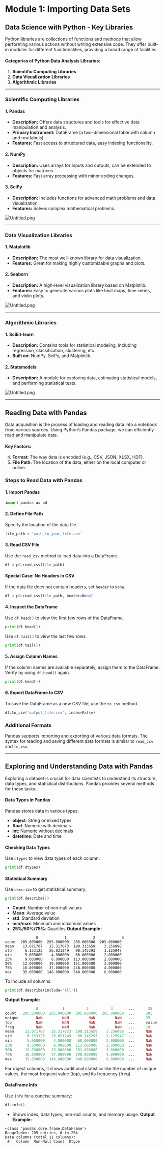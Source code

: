 

# Module 1: Importing Data Sets
## Data Science with Python - Key Libraries
Python libraries are collections of functions and methods that allow performing various actions without writing extensive code. They offer built-in modules for different functionalities, providing a broad range of facilities.
#### Categories of Python Data Analysis Libraries:
1. **Scientific Computing Libraries**
2. **Data Visualization Libraries**
3. **Algorithmic Libraries**

___
### Scientific Computing Libraries
#### 1. **Pandas**
- **Description:** Offers data structures and tools for effective data manipulation and analysis.
- **Primary Instrument:** DataFrame (a two-dimensional table with column and row labels).
- **Features:** Fast access to structured data, easy indexing functionality.
#### 2. **NumPy**
- **Description:** Uses arrays for inputs and outputs, can be extended to objects for matrices.
- **Features:** Fast array processing with minor coding changes.
#### 3. **SciPy**
- **Description:** Includes functions for advanced math problems and data visualization.
- **Features:** Solves complex mathematical problems.

![Untitled.png](https://prod-files-secure.s3.us-west-2.amazonaws.com/03e82b26-cccb-4906-bb56-adabcbdc0655/997ac361-58a8-4f04-bb0f-79fea4baa761/Untitled.png?X-Amz-Algorithm=AWS4-HMAC-SHA256&X-Amz-Content-Sha256=UNSIGNED-PAYLOAD&X-Amz-Credential=ASIAZI2LB466QPDVQJCI%2F20250206%2Fus-west-2%2Fs3%2Faws4_request&X-Amz-Date=20250206T031813Z&X-Amz-Expires=3600&X-Amz-Security-Token=IQoJb3JpZ2luX2VjEDgaCXVzLXdlc3QtMiJIMEYCIQC0HYfeV8HN%2BW1pTa%2F07re8%2BA9iKpqP2kdBjIyIIwL1%2BAIhAL1t9aL%2BAg8Eez4qVloELhdWkB74Y1KfDOeIBxMfLKWqKv8DCFEQABoMNjM3NDIzMTgzODA1Igww5wUxeY1%2Bdltnzcoq3ANuMQK5Z%2B94ejnp%2BsP%2Bnn1QTqW%2FCKiszB2Om%2Fb0m36krk6V0zxJpJvYAxUH1A171HOzNn0RnvD6uzGMGbBBnp%2FtEUfl1TKLQ7zEIKmX4lddDI8ztVc3%2BQN%2BE0jMwIVUQj1sy5ghnDp2HQ%2FZrkbL2pcO1ad%2BT%2Bvf3taDGt3S4kerzt%2FnGFmDEZdmbutFV38OElFMcjXpA0z3FpQPdMGsY6x59z7CBkQ9F08488UPWFblf8VdhbZwrhbih7np0qd2BEvUdnzIwUeM5aK35AKklJg0hqwWFIev5nDO%2BVSdz6Ru9fquqrv6qaQvi5ZsXNPicUMSVUUYRx4unXSwv87S1Y3GlY7yQgQZWoeXcNk4da6okeZtM893%2FKA6ooAQVvhL0DTrIi8h0TQUIh3rtWwEvcQeXjCN00%2BehpbBIwJhfY7SVB55V%2BIODbihx9yKHE3A%2BQ1k9cvCoPW1MOgGfBGQMG1TVmR5TbaFagvJozKzY3C%2F8FSXu2VuIsqgvnSXu2FVm%2FwS62HYggYAUfikipKhSHwjUrMVDWldffiuNgW48vjYyRExvAPCCXWxi2%2BhmQkkq7S8s9uwiu0J9Dv1A04qGwZq0OSAdzqM%2BA2POg4DH62No5%2B8BMESEQcf8X590zDp6o%2B9BjqkAb1t68tPJggYUEamu%2FLcCvaX1fFgI7ks3aFtrW1b%2BVePr7UfJitnNcSWZTgfBiCzdY9%2BoVErR%2BBlW9MyBb%2BG1BiRjd4MXKAtH6GqdgWEd2ljeQRaH7FobbxRSplTYmXqKyl%2B5pCRItU%2Br9Kp7%2FiCLweSqrOctDf8xh7CNtrUQmcbD0iXK9bqmvhNiqp3XSNMKI%2FU9tw27pt4iOMQdj9ESyvso4YJ&X-Amz-Signature=eadb00fcfd1c39d088ee0b5b7d3b2d312acca5f140479bf5046c38338e2995c9&X-Amz-SignedHeaders=host&x-id=GetObject)
___
### Data Visualization Libraries
#### 1. **Matplotlib**
- **Description:** The most well-known library for data visualization.
- **Features:** Great for making highly customizable graphs and plots.
#### 2. **Seaborn**
- **Description:** A high-level visualization library based on Matplotlib.
- **Features:** Easy to generate various plots like heat maps, time series, and violin plots.

![Untitled.png](https://prod-files-secure.s3.us-west-2.amazonaws.com/03e82b26-cccb-4906-bb56-adabcbdc0655/733d1e42-5a53-4fd8-90c1-3d85254369a6/Untitled.png?X-Amz-Algorithm=AWS4-HMAC-SHA256&X-Amz-Content-Sha256=UNSIGNED-PAYLOAD&X-Amz-Credential=ASIAZI2LB466X6JNRZKW%2F20250206%2Fus-west-2%2Fs3%2Faws4_request&X-Amz-Date=20250206T031812Z&X-Amz-Expires=3600&X-Amz-Security-Token=IQoJb3JpZ2luX2VjEDgaCXVzLXdlc3QtMiJIMEYCIQDURUt4JkRCp1ZBNjJOnzsrH9Po1GXqPnV%2FE6DjioAhVwIhAI6ibg31B1yV129YKeegoATfSi74gAt0cROxVvmyZTSvKv8DCFEQABoMNjM3NDIzMTgzODA1IgyklF2P%2BRDxjffHgLAq3AMiti3%2Bai1M6HwtBjExreBaf0F3u3PtocTeegQ6bV0gJq%2BFFUzJXhiZ6IAiVhE%2FH0ZT20p9ZMmZSLetaCI4btn6hmflhfjwXIRdAyI6BjYzlMnOgcrBAiJ2sDY2bxkffy1iCVRiJwe5lJ6lU3XQ%2BkYPfgz7RzPUe3P%2BFcZVeVJ9MSHn4c5qr6IqjkrW1Uhmw6TQC2lIHTqlIcIpIlymoi82ob8mCaOzB%2F8BR%2FIBtMHE7zsEh3Tlc80LrFM1P3YwjsdpyFMH3KnHZhj%2Ba5xozZYf7ag8EQQqEil5Dy%2Fn4kNbCFCaMdRa%2FMxVo%2BXS4L%2BDCfdeMJqBx5q2UKLahk6FnxJBNj2Mxflbx6H9b5%2FZQEVUbaKBAqk4Bm3wOJSnTWZmoHV3SvsGEcHlQkigNaip6VN6iKRTIE8gE0Rt30J3FMFKqg1hMsSnObJH3Uc9g98PIRsHzQGfJFdDA%2Bixy9OJ6Ml8ARbgMpkOSsEjDYgosF2x3UNB6XUdZDC6LXdDmEdSqMfHCYcM%2B%2FB9epqc4%2F%2B%2BxdPPtr%2BFY8rSwiGkAufZ4jSVVizxcWACNPmySXbW%2FNbP8tP%2BxZYNB0odRHdiwB%2FqTUJW7DEQk%2FMw5XD5SbJ7Gg%2BWYcPENtKJoAgeXioSODD46o%2B9BjqkAefIz6qMYrtI0WubHEPJnzjNvkoGx4KDvzy118Fjb0cayHfHSQnTdKXJrTZoCMcI5fDQx2aGf3nel7rEjwp3Kr5q%2BI651DOfpqC5erQUOAoA0Hr2G436nCsQ06JoL9W6Tp3L%2BtPLl%2FHrMh6nM0FE%2Bi1WMcI0U%2F%2BJpJJnHbt%2FPpmsh4%2F8Aerufe8dGaaiNkX4S7Z3R1t19h3V%2BCLznjYbtmFysK6Z&X-Amz-Signature=34b69fb11c3d9ec1d639c46fc20a2051e043ef22bb64871113a8ee21c0e601e8&X-Amz-SignedHeaders=host&x-id=GetObject)
___
### Algorithmic Libraries
#### 1. **Scikit-learn**
- **Description:** Contains tools for statistical modeling, including regression, classification, clustering, etc.
- **Built on:** NumPy, SciPy, and Matplotlib.
#### 2. **Statsmodels**
- **Description:** A module for exploring data, estimating statistical models, and performing statistical tests.

![Untitled.png](https://prod-files-secure.s3.us-west-2.amazonaws.com/03e82b26-cccb-4906-bb56-adabcbdc0655/c62885f5-417d-4179-834f-d68f8f2bdf39/Untitled.png?X-Amz-Algorithm=AWS4-HMAC-SHA256&X-Amz-Content-Sha256=UNSIGNED-PAYLOAD&X-Amz-Credential=ASIAZI2LB466X6JNRZKW%2F20250206%2Fus-west-2%2Fs3%2Faws4_request&X-Amz-Date=20250206T031812Z&X-Amz-Expires=3600&X-Amz-Security-Token=IQoJb3JpZ2luX2VjEDgaCXVzLXdlc3QtMiJIMEYCIQDURUt4JkRCp1ZBNjJOnzsrH9Po1GXqPnV%2FE6DjioAhVwIhAI6ibg31B1yV129YKeegoATfSi74gAt0cROxVvmyZTSvKv8DCFEQABoMNjM3NDIzMTgzODA1IgyklF2P%2BRDxjffHgLAq3AMiti3%2Bai1M6HwtBjExreBaf0F3u3PtocTeegQ6bV0gJq%2BFFUzJXhiZ6IAiVhE%2FH0ZT20p9ZMmZSLetaCI4btn6hmflhfjwXIRdAyI6BjYzlMnOgcrBAiJ2sDY2bxkffy1iCVRiJwe5lJ6lU3XQ%2BkYPfgz7RzPUe3P%2BFcZVeVJ9MSHn4c5qr6IqjkrW1Uhmw6TQC2lIHTqlIcIpIlymoi82ob8mCaOzB%2F8BR%2FIBtMHE7zsEh3Tlc80LrFM1P3YwjsdpyFMH3KnHZhj%2Ba5xozZYf7ag8EQQqEil5Dy%2Fn4kNbCFCaMdRa%2FMxVo%2BXS4L%2BDCfdeMJqBx5q2UKLahk6FnxJBNj2Mxflbx6H9b5%2FZQEVUbaKBAqk4Bm3wOJSnTWZmoHV3SvsGEcHlQkigNaip6VN6iKRTIE8gE0Rt30J3FMFKqg1hMsSnObJH3Uc9g98PIRsHzQGfJFdDA%2Bixy9OJ6Ml8ARbgMpkOSsEjDYgosF2x3UNB6XUdZDC6LXdDmEdSqMfHCYcM%2B%2FB9epqc4%2F%2B%2BxdPPtr%2BFY8rSwiGkAufZ4jSVVizxcWACNPmySXbW%2FNbP8tP%2BxZYNB0odRHdiwB%2FqTUJW7DEQk%2FMw5XD5SbJ7Gg%2BWYcPENtKJoAgeXioSODD46o%2B9BjqkAefIz6qMYrtI0WubHEPJnzjNvkoGx4KDvzy118Fjb0cayHfHSQnTdKXJrTZoCMcI5fDQx2aGf3nel7rEjwp3Kr5q%2BI651DOfpqC5erQUOAoA0Hr2G436nCsQ06JoL9W6Tp3L%2BtPLl%2FHrMh6nM0FE%2Bi1WMcI0U%2F%2BJpJJnHbt%2FPpmsh4%2F8Aerufe8dGaaiNkX4S7Z3R1t19h3V%2BCLznjYbtmFysK6Z&X-Amz-Signature=0835c3a2156293afd2e0fe5604f67ea845545e23cbabebdecaaba9c44e7e7640&X-Amz-SignedHeaders=host&x-id=GetObject)
___
## Reading Data with Pandas
Data acquisition is the process of loading and reading data into a notebook from various sources. Using Python’s Pandas package, we can efficiently read and manipulate data.
#### Key Factors:
4. **Format:** The way data is encoded (e.g., CSV, JSON, XLSX, HDF).
5. **File Path:** The location of the data, either on the local computer or online.
### Steps to Read Data with Pandas
#### 1. **Import Pandas**
```python
import pandas as pd
```
#### 2. **Define File Path**
Specify the location of the data file.
```python
file_path = 'path_to_your_file.csv'
```
#### 3. **Read CSV File**
Use the `read_csv` method to load data into a DataFrame.
```python
df = pd.read_csv(file_path)
```
#### Special Case: No Headers in CSV
If the data file does not contain headers, set `header` to `None`.
```python
df = pd.read_csv(file_path, header=None)
```
#### 4. **Inspect the DataFrame**
Use `df.head()` to view the first few rows of the DataFrame.
```python
print(df.head())
```
Use `df.tail()` to view the last few rows.
```python
print(df.tail())
```
#### 5. **Assign Column Names**
If the column names are available separately, assign them to the DataFrame.
Verify by using `df.head()` again.
```python
print(df.head())
```
#### 6. **Export DataFrame to CSV**
To save the DataFrame as a new CSV file, use the `to_csv` method.
```python
df.to_csv('output_file.csv', index=False)
```
### Additional Formats
Pandas supports importing and exporting of various data formats. The syntax for reading and saving different data formats is similar to `read_csv` and `to_csv`.
___
## Exploring and Understanding Data with Pandas
Exploring a dataset is crucial for data scientists to understand its structure, data types, and statistical distributions. Pandas provides several methods for these tasks.
#### Data Types in Pandas
Pandas stores data in various types:
- **object**: String or mixed types
- **float**: Numeric with decimals
- **int**: Numeric without decimals
- **datetime**: Date and time
#### Checking Data Types
Use `dtypes` to view data types of each column:
```python
print(df.dtypes)
```
#### Statistical Summary
Use `describe` to get statistical summary:
```python
print(df.describe())
```
- **Count**: Number of non-null values
- **Mean**: Average value
- **std**: Standard deviation
- **min/max**: Minimum and maximum values
- **25%/50%/75%**: Quartiles
**Output Example:**
```plain text
              0            1            2            3
count  205.000000  205.000000  205.000000  205.000000
mean    13.071707   25.317073  198.313659    3.256098
std      6.153123   26.021249   90.145293    1.125947
min      5.000000    4.000000   68.000000    2.000000
25%      9.000000    8.000000  113.000000    2.000000
50%     12.000000   19.000000  151.000000    3.000000
75%     16.000000   37.000000  248.000000    4.000000
max     35.000000  148.000000  540.000000    8.000000
```
To include all columns:
```python
print(df.describe(include='all'))
```
**Output Example:**
```r
              0           1          2          3       ...      25       26       27
count   205.000000  205.000000  205.000000  205.000000  ...     205      205      205
unique        NaN         NaN         NaN         NaN   ...     25       25       25
top           NaN         NaN         NaN         NaN   ...     value    value    value
freq          NaN         NaN         NaN         NaN   ...     10       10       10
mean     13.071707   25.317073  198.313659    3.256098  ...     NaN      NaN      NaN
std       6.153123   26.021249   90.145293    1.125947  ...     NaN      NaN      NaN
min       5.000000    4.000000   68.000000    2.000000  ...     NaN      NaN      NaN
25%       9.000000    8.000000  113.000000    2.000000  ...     NaN      NaN      NaN
50%      12.000000   19.000000  151.000000    3.000000  ...     NaN      NaN      NaN
75%      16.000000   37.000000  248.000000    4.000000  ...     NaN      NaN      NaN
max      35.000000  148.000000  540.000000    8.000000  ...     NaN      NaN      NaN
```
For object columns, it shows additional statistics like the number of unique values, the most frequent value (top), and its frequency (freq).
#### DataFrame Info
Use `info` for a concise summary:
```python
df.info()
```
- Shows index, data types, non-null counts, and memory usage.
**Output Example:**
```less
<class 'pandas.core.frame.DataFrame'>
RangeIndex: 205 entries, 0 to 204
Data columns (total 11 columns):
 #   Column  Non-Null Count  Dtype
